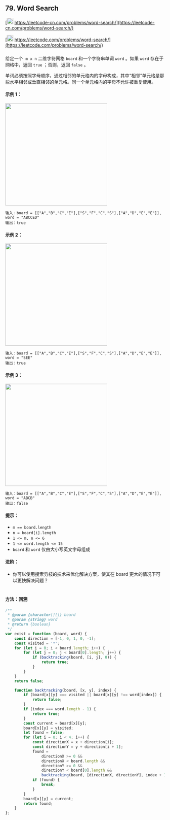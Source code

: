 ## 79. Word Search

[<img src="https://static.leetcode-cn.com/cn-mono-assets/production/assets/logo-dark-cn.c42314a8.svg" height="20" /> https://leetcode-cn.com/problems/word-search/](https://leetcode-cn.com/problems/word-search/)

[<img src="https://assets.leetcode.com/static_assets/public/webpack_bundles/images/logo-dark.e99485d9b.svg" height="20"/> https://leetcode.com/problems/word-search/](https://leetcode.com/problems/word-search/)

###

给定一个  `m x n` 二维字符网格 `board` 和一个字符串单词 `word` 。如果 `word` 存在于网格中，返回 `true` ；否则，返回 `false` 。

单词必须按照字母顺序，通过相邻的单元格内的字母构成，其中“相邻”单元格是那些水平相邻或垂直相邻的单元格。同一个单元格内的字母不允许被重复使用。

#### 示例 1：

<img src="https://assets.leetcode.com/uploads/2020/11/04/word2.jpg" width="322" />

```
输入：board = [["A","B","C","E"],["S","F","C","S"],["A","D","E","E"]], word = "ABCCED"
输出：true
```

#### 示例 2：

<img src="https://assets.leetcode.com/uploads/2020/11/04/word-1.jpg" width="322" />

```
输入：board = [["A","B","C","E"],["S","F","C","S"],["A","D","E","E"]], word = "SEE"
输出：true
```

#### 示例 3：

<img src="https://assets.leetcode.com/uploads/2020/10/15/word3.jpg"  width="322" />

```
输入：board = [["A","B","C","E"],["S","F","C","S"],["A","D","E","E"]], word = "ABCB"
输出：false
```

#### 提示：

-   `m == board.length`
-   `n = board[i].length`
-   `1 <= m, n <= 6`
-   `1 <= word.length <= 15`
-   `board` 和 `word` 仅由大小写英文字母组成

#### 进阶：

-   你可以使用搜索剪枝的技术来优化解决方案，使其在 board 更大的情况下可以更快解决问题？

#

#### 方法：回溯

```js
/**
 * @param {character[][]} board
 * @param {string} word
 * @return {boolean}
 */
var exist = function (board, word) {
    const direction = [-1, 0, 1, 0, -1];
    const visited = '*';
    for (let i = 0; i < board.length; i++) {
        for (let j = 0; j < board[0].length; j++) {
            if (backtracking(board, [i, j], 0)) {
                return true;
            }
        }
    }
    return false;

    function backtracking(board, [x, y], index) {
        if (board[x][y] === visited || board[x][y] !== word[index]) {
            return false;
        }
        if (index === word.length - 1) {
            return true;
        }
        const current = board[x][y];
        board[x][y] = visited;
        let found = false;
        for (let i = 0; i < 4; i++) {
            const directionX = x + direction[i];
            const directionY = y + direction[i + 1];
            found =
                directionX >= 0 &&
                directionX < board.length &&
                directionY >= 0 &&
                directionY < board[0].length &&
                backtracking(board, [directionX, directionY], index + 1);
            if (found) {
                break;
            }
        }
        board[x][y] = current;
        return found;
    }
};
```
